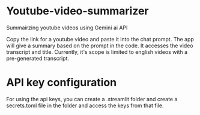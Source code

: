 # Youtube-video-summarizer
Summairzing youtube videos using Gemini ai API

Copy the link for a youtube video and paste it into the chat prompt. The app will give a summary based on the prompt in the code. It accesses the video transcript and title. Currently, it's scope is limited to english videos with a pre-generated transcript.

# API key configuration
For using the api keys, you can create a .streamlit folder and create a secrets.toml file in the folder and access the keys from that file.
